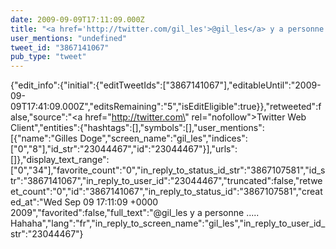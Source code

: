 ```yaml
---
date: 2009-09-09T17:11:09.000Z
title: "<a href='http://twitter.com/gil_les'>@gil_les</a> y a personne ..... Hahaha″"
user_mentions: "undefined"
tweet_id: "3867141067"
pub_type: "tweet"
---
```

{"edit_info":{"initial":{"editTweetIds":["3867141067"],"editableUntil":"2009-09-09T17:41:09.000Z","editsRemaining":"5","isEditEligible":true}},"retweeted":false,"source":"<a href=\"http://twitter.com\" rel=\"nofollow\">Twitter Web Client</a>","entities":{"hashtags":[],"symbols":[],"user_mentions":[{"name":"Gilles Doge","screen_name":"gil_les","indices":["0","8"],"id_str":"23044467","id":"23044467"}],"urls":[]},"display_text_range":["0","34"],"favorite_count":"0","in_reply_to_status_id_str":"3867107581","id_str":"3867141067","in_reply_to_user_id":"23044467","truncated":false,"retweet_count":"0","id":"3867141067","in_reply_to_status_id":"3867107581","created_at":"Wed Sep 09 17:11:09 +0000 2009","favorited":false,"full_text":"@gil_les y a personne ..... Hahaha","lang":"fr","in_reply_to_screen_name":"gil_les","in_reply_to_user_id_str":"23044467"}
